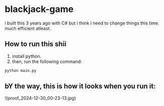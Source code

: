 # blackjack-game

i built this 3 years ago with C# but i think i need to change things this time. much efficient atleast.

## How to run this shii

1. install python.
2. then, run the following command:

```bash
python main.py
```

## bY the way, this is how it looks when you run it:
!(proof_2024-12-30_00-23-13.jpg)